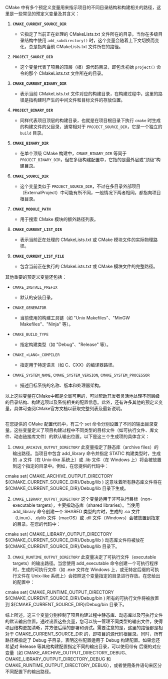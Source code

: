 CMake 中有多个预定义变量用来指示项目的不同目录结构和构建相关的路径，这里是一些常见的预定义变量及其含义：

1. **`CMAKE_CURRENT_SOURCE_DIR`**
   - 它指定了当前正在处理的 CMakeLists.txt 文件所在的目录。当你在多级目录结构中使用 `add_subdirectory()` 时，这个变量会随着上下文切换而变化，总是指向当前 CMakeLists.txt 文件所在的路径。

2. **`PROJECT_SOURCE_DIR`**
   - 这个变量代表了项目的顶层（根）源代码目录，即包含初始 `project()` 命令的那个 CMakeLists.txt 文件所在的目录。

3. **`CMAKE_CURRENT_BINARY_DIR`**
   - 表示当前 CMakeLists.txt 文件对应的构建目录，在构建过程中，这里的路径是指构建时产生的中间文件和目标文件的存放位置。

4. **`PROJECT_BINARY_DIR`**
   - 同样代表项目顶层的构建目录，也就是在项目根目录下执行 `cmake` 时生成的构建文件的父目录，通常相对于 `PROJECT_SOURCE_DIR`，它是一个独立的 `build` 目录。

5. **`CMAKE_BINARY_DIR`**
   - 在单个顶级 CMake 构建中，`CMAKE_BINARY_DIR` 等同于 `PROJECT_BINARY_DIR`，但在多级构建配置中，它指的是最外层或“顶级”构建目录。

6. **`CMAKE_SOURCE_DIR`**
   - 这个变量类似于 `PROJECT_SOURCE_DIR`，不过在多目录外部项目（ExternalProject）中可能有所不同，一般情况下两者相同，都指向项目根目录。

7. **`CMAKE_MODULE_PATH`**
   - 用于搜索 CMake 模块的额外路径列表。

8. **`CMAKE_CURRENT_LIST_DIR`**
   - 表示当前正在处理的 CMakeLists.txt 或 CMake 模块文件的实际物理路径。

9. **`CMAKE_CURRENT_LIST_FILE`**
   - 包含当前正在执行的 CMakeLists.txt 或 CMake 模块文件的完整路径。

其他重要的预定义变量还包括：

- `CMAKE_INSTALL_PREFIX`
  - 默认的安装目录。
  
- `CMAKE_GENERATOR`
  - 当前使用的构建工具链（如 "Unix Makefiles"、"MinGW Makefiles"、"Ninja" 等）。

- `CMAKE_BUILD_TYPE`
  - 指定构建类型（如 "Debug"、"Release" 等）。

- `CMAKE_<LANG>_COMPILER`
  - 指定用于特定语言（如 C、CXX）的编译器路径。

- `CMAKE_SYSTEM_NAME`, `CMAKE_SYSTEM_VERSION`, `CMAKE_SYSTEM_PROCESSOR`
  - 描述目标系统的名称、版本和处理器架构。

以上这些变量在CMake中都是全局可用的，可以帮助开发者灵活地处理不同层级的目录结构、构建选项以及系统相关的配置信息。此外，还有许多其他的预定义变量，具体可查阅CMake官方文档以获取完整列表及最新说明。


## 
在您提供的 CMake 配置代码中，有三个 set 命令分别设置了不同的输出目录变量。这些变量定义了项目构建过程中不同类型的目标文件（如可执行文件、库文件、动态链接库文件）的默认输出位置。以下是这三个生成项的具体含义：

1. `CMAKE_ARCHIVE_OUTPUT_DIRECTORY`
此变量指定了静态库（archive files）的输出路径。当项目中包含 add_library 命令并指定 STATIC 构建类型时，生成的 .a 文件（在 Unix-like 系统上）或 .lib 文件（在 Windows 上）将会被放置到这个指定的目录中。例如，在您提供的代码中：

cmake
set( CMAKE_ARCHIVE_OUTPUT_DIRECTORY ${CMAKE_CURRENT_SOURCE_DIR}/Debug/lib )
这意味着所有静态库文件将在 ${CMAKE_CURRENT_SOURCE_DIR}/Debug/lib 目录下生成。

2. `CMAKE_LIBRARY_OUTPUT_DIRECTORY`
这个变量适用于非可执行目标（non-executable targets），主要指动态库（shared libraries）。当使用 add_library 命令创建一个 SHARED 类型的库时，生成的 .so 文件（Linux）、.dylib 文件（macOS）或 .dll 文件（Windows）会被放置到指定的目录。在您的代码中：

cmake
set( CMAKE_LIBRARY_OUTPUT_DIRECTORY ${CMAKE_CURRENT_SOURCE_DIR}/Debug/lib )
动态库文件将被放在 ${CMAKE_CURRENT_SOURCE_DIR}/Debug/lib 目录下。

3. `CMAKE_RUNTIME_OUTPUT_DIRECTORY`
此变量决定了可执行文件（executable targets）的输出路径。当您使用 add_executable 命令创建一个可执行程序时，生成的可执行文件（如 .exe 文件在 Windows 上，或无特定后缀的可执行文件在 Unix-like 系统上）会按照这个变量指定的目录进行存放。在您给出的配置中：

cmake
set( CMAKE_RUNTIME_OUTPUT_DIRECTORY ${CMAKE_CURRENT_SOURCE_DIR}/Debug/bin )
所有的可执行文件将被放置到 ${CMAKE_CURRENT_SOURCE_DIR}/Debug/bin 目录下。

综上所述，这三个变量分别控制了项目构建过程中静态库、动态库以及可执行文件的默认输出位置。通过设置这些变量，您可以统一管理不同类型的输出文件，使得项目结构更加清晰，并方便后续的部署和调试。需要注意的是，这里的路径都是相对于 CMAKE_CURRENT_SOURCE_DIR 的，即项目的源代码根目录。同时，所有路径都指定了 Debug 子目录，表明这些配置适用于 Debug 构建配置。如果您还希望对 Release 等其他构建配置指定不同的输出目录，可以使用带有 <CONFIG> 后缀的对应变量（如 CMAKE_ARCHIVE_OUTPUT_DIRECTORY_DEBUG、CMAKE_LIBRARY_OUTPUT_DIRECTORY_DEBUG 和 CMAKE_RUNTIME_OUTPUT_DIRECTORY_DEBUG），或者使用条件语句来区分不同配置下的输出路径。